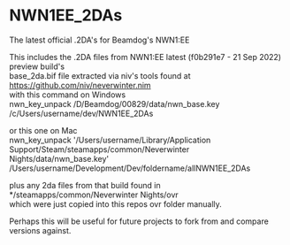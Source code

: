 # NWN1EE_2DAs
The latest official .2DA's for Beamdog's NWN1:EE

This includes the .2DA files from NWN1:EE latest (f0b291e7 - 21 Sep 2022) preview build's\
base_2da.bif file extracted via niv's tools found at https://github.com/niv/neverwinter.nim \
with this command on Windows\
nwn_key_unpack /D/Beamdog/00829/data/nwn_base.key /c/Users/username/dev/NWN1EE_2DAs 

or this one on Mac\
nwn_key_unpack '/Users/username/Library/Application Support/Steam/steamapps/common/Neverwinter Nights/data/nwn_base.key' /Users/username/Development/Dev/foldername/allNWN1EE_2DAs

plus any 2da files from that build found in */steamapps/common/Neverwinter Nights/ovr\
which were just copied into this repos ovr folder manually.

Perhaps this will be useful for future projects to fork from and compare versions against.

